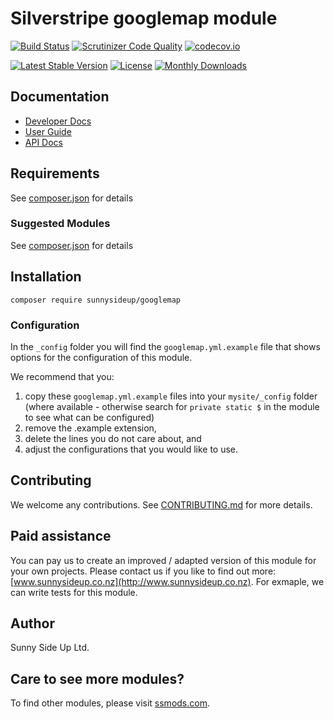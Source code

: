 # Silverstripe googlemap module
[![Build Status](https://travis-ci.org/sunnysideup/silverstripe-googlemap.svg?branch=master)](https://travis-ci.org/sunnysideup/silverstripe-googlemap)
[![Scrutinizer Code Quality](https://scrutinizer-ci.com/g/sunnysideup/silverstripe-googlemap/badges/quality-score.png?b=master)](https://scrutinizer-ci.com/g/sunnysideup/silverstripe-googlemap/?branch=master)
[![codecov.io](https://codecov.io/github/sunnysideup/silverstripe-googlemap/coverage.svg?branch=master)](https://codecov.io/github/sunnysideup/silverstripe-googlemap?branch=master)

[![Latest Stable Version](https://poser.pugx.org/sunnysideup/googlemap/version)](https://packagist.org/packages/sunnysideup/googlemap)
[![License](https://poser.pugx.org/sunnysideup/googlemap/license)](https://packagist.org/packages/sunnysideup/googlemap)
[![Monthly Downloads](https://poser.pugx.org/sunnysideup/googlemap/d/monthly)](https://packagist.org/packages/sunnysideup/googlemap)


## Documentation



 * [Developer Docs](docs/en/INDEX.md)
 * [User Guide](docs/en/userguide.md)
 * [API Docs](http://docs.ssmods.com/sunnysideup/googlemap/classes.xhtml)


## Requirements



See [composer.json](composer.json) for details


### Suggested Modules



See [composer.json](composer.json) for details


## Installation


```
composer require sunnysideup/googlemap
```

### Configuration



In the `_config` folder you will find the `googlemap.yml.example`
file that shows options for the configuration of this module.

We recommend that you:

  1. copy these `googlemap.yml.example` files into your
`mysite/_config` folder (where available - otherwise search for `private static $` in the module to see what can be configured)
  2. remove the .example extension,
  3. delete the lines you do not care about, and
  4. adjust the configurations that you would like to use.


## Contributing



We welcome any contributions. See [CONTRIBUTING.md](CONTRIBUTING.md) for more details.

## Paid assistance



You can pay us to create an improved / adapted version of this module for your own projects.  Please contact us if you like to find out more: [www.sunnysideup.co.nz](http://www.sunnysideup.co.nz).  For exmaple, we can write tests for this module.  

## Author



Sunny Side Up Ltd.


## Care to see more modules?

To find other modules, please visit [ssmods.com](http://ssmods.com/).
